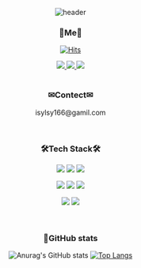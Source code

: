 <div align="center">

![header](https://capsule-render.vercel.app/api?type=waving&color=gradient&height=260&section=header&text=Welcome👋&fontSize=90)

### 🍒Me🍒
[![Hits](https://hits.seeyoufarm.com/api/count/incr/badge.svg?url=https%3A%2F%2Fgithub.com%2Fisylsy166%2Fhit-counter&count_bg=%23FFB6B6&title_bg=%239C9C9C&icon=baidu.svg&icon_color=%23FFFFFF&title=Hi&edge_flat=false)](https://hits.seeyoufarm.com)
 <div>
   <a href="https://sy-blog.tistory.com/" target="_blank">
   <img src="https://img.shields.io/badge/Blog-466BB0?style=for-the-badge&logo=Blogger&logoColor=white"/>

   <a href="https://www.instagram.com/sy_develop_log/" target="_blank">
    <img src="https://img.shields.io/badge/instagram-EF2D5E?style=for-the-badge&logo=Instagram&logoColor=white"/>
   </a>
  
   <a href="https://github.com/isylsy166" target="_blank">
    <img src="https://img.shields.io/badge/github-181717?style=for-the-badge&logo=Github&logoColor=white"/>
   </a>
</div>

<br/>

### ✉Contect✉
<p>isylsy166@gamil.com</p>

<br/>

### 🛠Tech Stack🛠
<div>
<p>
  <img src="https://img.shields.io/badge/HTML-E34F26?style=for-the-badge&logo=Html5&logoColor=white"/>
  <img src="https://img.shields.io/badge/CSS-3DAD4B?style=for-the-badge&logo=Css3&logoColor=white"/>
  <img src="https://img.shields.io/badge/JavaScript-F7DF1E?style=for-the-badge&logo=javascript&logoColor=white"/>
</p>

<p>    
   <img src="https://img.shields.io/badge/typescript-3178C6?style=for-the-badge&logo=typescript&logoColor=white"/>
   <img src="https://img.shields.io/badge/react-61DAFB?style=for-the-badge&logo=react&logoColor=blue"/>
   <img src="https://img.shields.io/badge/next.js-8D5A9E?style=for-the-badge&logo=nextdotjs&logoColor=white"/>
</p>
 
  <p>
  <img src="https://img.shields.io/badge/graphql-E10098?style=for-the-badge&logo=graphql&logoColor=white"/>
  <img src="https://img.shields.io/badge/rest api-3693F3?style=for-the-badge&logo=icloud&logoColor=white"/>
</p>
 
</div>

<br/>

### 🌱GitHub stats
![Anurag's GitHub stats](https://github-readme-stats.vercel.app/api?username=isylsy166&show_icons=true&theme=dracula)
[![Top Langs](https://github-readme-stats.vercel.app/api/top-langs/?username=isylsy166&layout=compact&theme=dracula&langs_count=4)](https://github.com/anuraghazra/github-readme-stats)
 
   
</div>




